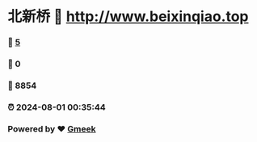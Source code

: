 # 北新桥 :link: http://www.beixinqiao.top 
### :page_facing_up: [5](http://www.beixinqiao.top/tag.html) 
### :speech_balloon: 0 
### :hibiscus: 8854 
### :alarm_clock: 2024-08-01 00:35:44 
### Powered by :heart: [Gmeek](https://github.com/Meekdai/Gmeek)
